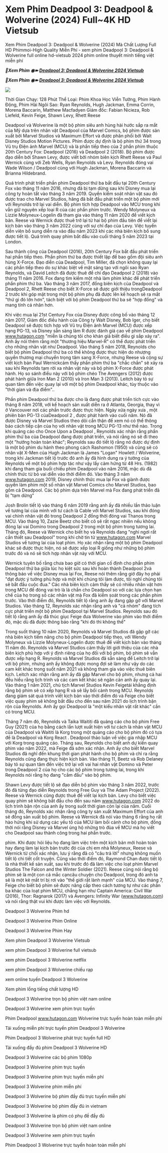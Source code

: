 <h1>Xem Phim Deadpool 3: Deadpool & Wolverine (2024) Full~4K HD Vietsub </h1>

Xem Phim Deadpool 3: Deadpool & Wolverine (2024) Mà Chất Lượng Full HD Phimmoi-High Quality Miễn Phí - xem phim Deadpool 3: Deadpool & Wolverine full online hd-vietsub 2024 phim online thuyết minh tiếng việt miễn phí

<p><b><I>📀Xem Phim ◉➽ <a href="https://t.co/YL4yLyZbG1" rel="noopener">Deadpool 3: Deadpool & Wolverine 2024 Vietsub</a></I></b></p>

<p><b><I>📀Xem Phim ◉➽ <a href="https://t.co/YL4yLyZbG1" rel="noopener">Deadpool 3: Deadpool & Wolverine 2024 Vietsub</a></I></b></p>

<img src="https://blogger.googleusercontent.com/img/b/R29vZ2xl/AVvXsEjILy-qSbvxmWryz2j1Xtlo87DqYgSA3RSZSYYo0RSt8zo0sjo9cMs0s1eMR5KUdj66dl15MTq0esUYRqhhXkQtmnK4NIvg6Mj4xn4t_xObeRzOS6u_c7jsaZKMOl1BhOOaDoLBrhhL29xXY1vVYg4I6PrlzfrIN8G14JcDANiD3M_dFXuHmI9-UK-6yPlf/s16000/4.png" />

Thời Gian Chạy: 128 Phút
Thể Loại: Phim Khoa Học Viễn Tưởng, Phim Hành Động, Phim Hài
Ngôi Sao: Ryan Reynolds, Hugh Jackman, Emma Corrin, Morena Baccarin, Matthew Macfadyen
Giám đốc: Fabian Nicieza, Rob Liefeld, Kevin Feige, Shawn Levy, Rhett Reese

Deadpool và Wolverine là một bộ phim siêu anh hùng hài hước sắp ra mắt của Mỹ dựa trên nhân vật Deadpool của Marvel Comics, bộ phim được sản xuất bởi Marvel Studios và Maximum Effort và được phân phối bởi Walt Disney Studios Motion Pictures. Phim được dự định là bộ phim thứ 34 trong Vũ trụ Điện ảnh Marvel (MCU) và là phần tiếp theo của 2 phần phim thuộc 20th Century Fox: Deadpool (2016) và Deadpool 2 (2018). Bộ phim được đạo diễn bởi Shawn Levy, được viết bởi nhóm biên kịch Rhett Reese và Paul Wernick cùng với Zeb Wells, Ryan Reynolds và Levy. Reynolds đóng vai Wade Wilson / Deadpool cùng với Hugh Jackman, Morena Baccarin và Brianna Hildebrand.

Quá trình phát triển phần phim Deadpool thứ ba bắt đầu tại 20th Century Fox vào tháng 11 năm 2016, nhưng đã bị tạm dừng sau khi Disney mua lại công ty hoàn tất vào tháng 3 năm 2019. Quyền kiểm soát nhân vật sau đó được trao cho Marvel Studios, hãng đã bắt đầu phát triển một bộ phim mới với Reynolds trở lại vai diễn. Bộ phim tích hợp Deadpool vào MCU trong khi vẫn giữ nguyên xếp loại R của các phần phim trước. Wendy Molyneux và Lizzie Molyneux-Logelin đã tham gia vào tháng 11 năm 2020 để viết kịch bản. Reese và Wernick được thuê trở lại từ hai bộ phim đầu tiên để viết lại kịch bản vào tháng 3 năm 2022 cùng với sự chỉ đạo của Levy. Việc tuyển diễn viên bổ sung diễn ra vào đầu năm 2023 khi các nhà biên kịch bổ sung được tiết lộ. Quá trình quay phim bắt đầu vào cuối tháng 5 năm 2023 tại London.

Sau thành công của Deadpool (2016), 20th Century Fox bắt đầu phát triển hai phần tiếp theo. Phần phim thứ ba được thiết lập để bao gồm đội siêu anh hùng X-Force. Đạo diễn của Deadpool, Tim Miller, đã chọn không quay lại các phần tiếp theo do sự khác biệt về mặt sáng tạo với ngôi sao Ryan Reynolds, và David Leitch đã được thuê để chỉ đạo Deadpool 2 (2018) vào tháng 11 năm 2016. Fox đang tìm kiếm một nhà làm phim khác để phát triển phần phim thứ ba. Vào tháng 3 năm 2017, đồng biên kịch của Deadpool và Deadpool 2, Rhett Reese cho biết X-Force sẽ được giới thiệu trongDeadpool 2 trước khi góp mặt trong một bộ phim phụ đã được lên kế hoạch sẽ ra mắt "thứ gì đó lớn hơn", tách biệt với bộ phim Deadpool thứ ba sẽ "hợp đồng" và mang tính cá nhân hơn.

Khi việc mua lại 21st Century Fox của Disney được công bố vào tháng 12 năm 2017, Giám đốc điều hành của Công ty Walt Disney, Bob Iger, cho biết Deadpool sẽ được tích hợp với Vũ trụ Điện ảnh Marvel (MCU) được xếp hạng PG-13,  và Disney sẵn sàng làm R được đánh giá cao về phim Deadpool www.hutagon.com "miễn là chúng tôi cho khán giả biết điều gì sắp xảy ra". Anh ấy nói thêm rằng một "thương hiệu Marvel-R" có thể được phát triển cho những nhân vật như Deadpool. Vào tháng 5 năm 2018, Reynolds cho biết bộ phim Deadpool thứ ba có thể không được thực hiện do nhượng quyền thương mại chuyển trọng tâm sang X-Force,  nhưng Reese và cộng sự viết kịch bản Paul Wernickcảm thấy phần phim thứ ba "chắc chắn" sẽ xảy ra sau khi Reynolds tạm rời xa nhân vật này và bộ phim X-Force được phát hành. Họ so sánh điều này với bộ phim chéo The Avengers (2012) được phát hành giữa Iron Man 2 (2010) và Iron Man 3 (2013).  Leitch bày tỏ sự quan tâm đến việc quay lại với một bộ phim Deadpool khác, tùy thuộc vào "thời gian và địa điểm"..

Phần phim Deadpool thứ ba được cho là đang được phát triển tích cực vào tháng 8 năm 2018, với kế hoạch sản xuất diễn ra ở Atlanta, Georgia, thay vì ở Vancouver nơi các phần trước được thực hiện. Ngày xửa ngày xưa , một phiên bản PG-13 củaDeadpool 2 , được phát hành vào cuối năm. Nó đã được Disney và Marvel Studios theo dõi cẩn thận để xem nó có thể thông báo cách tiếp cận của họ với nhân vật trong MCU PG-13 như thế nào.  Trong khi quảng cáo cho Once Upon a Deadpool , Reynolds xác nhận rằng phần phim thứ ba của Deadpool đang được phát triển, và nói rằng nó sẽ đi theo một "hướng hoàn toàn khác";  Reynolds sau đó tiết lộ rằng nó được dự định là một bộ phim du hành theo phong cách Rashomon (1950) và cũng sẽ có nhân vật X-Men của Hugh Jackman là James "Logan" Howlett / Wolverine, trong khi Jackman tiết lộ trước đó anh ấy đã hình dung ra ý tưởng của Reynolds về một bộ phim hợp tác như vậy lấy cảm hứng từ 48 Hrs. (1982) khi đang tham gia buổi chiếu phim Deadpool vào năm 2016, mặc dù đã chính thức từ bỏ vai diễn vào thời điểm đó.  Vào tháng 3 năm www.hutagon.com 2019, Disney chính thức mua lại Fox và giành được quyền làm phim một số nhân vật Marvel Comics cho Marvel Studios, bao gồm cả Deadpool.  Các bộ phim dựa trên Marvel mà Fox đang phát triển đã bị "tạm dừng"

Josh Brolin tiết lộ vào tháng 6 năm 2019 rằng anh ấy đã nhiều lần thảo luận về tương lai của mình với tư cách là Cable với Marvel Studios, sau khi đóng vai chính nhân vật đó trong Deadpool 2 đồng thời đóng vai Thanos trong MCU. Vào tháng 10, Zazie Beetz cho biết cô sẽ rất ngạc nhiên nếu không đóng lại vai Domino trong Deadpool 2 trong một bộ phim trong tương lai. Tháng đó, Reese và Wernick cho biết họ và Reynolds đang "nghỉ ngơi rất cần thiết sau Deadpool" trong khi chờ tin từ www.hutagon.com Marvel Studios về tương lai của loạt phim. Họ xác nhận rằng một bộ phim Deadpool khác sẽ được thực hiện, nó sẽ được xếp loại R giống như những bộ phim trước đó và nó sẽ tích hợp nhân vật này với MCU.


 Wernick tuyên bố rằng chưa bao giờ có thời gian cố định cho phần phim Deadpool thứ ba giữa lúc họ kiệt sức sau khi hoàn thành Deadpool 2và thông báo về việc Disney mua lại Fox, Reese nói thêm rằng giờ đây họ phải "đạt được ý tưởng phù hợp và một khi chúng tôi làm được, tôi nghĩ chúng tôi sẽ bắt đầu cuộc đua." Các nhà biên kịch cảm thấy sẽ có nhiều nhân vật hơn trong MCU để đóng vai trò là lá chắn cho Deadpool so với các lựa chọn hạn chế của họ trong số các nhân vật mà Fox đã kiểm soát trong các phần phim trước.  Vào thời điểm đó, Reynolds tiết lộ rằng anh ấy đang gặp gỡ với Marvel Studios. Vào tháng 12, Reynolds xác nhận rằng anh và "cả nhóm" đang tích cực phát triển một bộ phim Deadpool tại Marvel Studios.  Reynolds sau đó tiết lộ rằng anh ấy đã thúc giục Feige đưa Wolverine vào phim vào thời điểm đó, mặc dù đã được thông báo rằng "khi đó thì không thể"

Trong suốt tháng 10 năm 2020, Reynolds và Marvel Studios đã gặp gỡ các nhà biên kịch tiềm năng cho bộ phim Deadpool tiếp theo, với Wendy Molyneux và Lizzie Molyneux-Logelin được thuê để viết kịch bản vào tháng 11 năm đó. Reynolds và Marvel Studios cảm thấy lời giới thiệu của các nhà biên kịch phù hợp với ý định riêng của họ đối với bộ phim, bộ phim sẽ vẫn được xếp hạng R. Reynolds và Marvel Studios đã sẵn sàng để Leitch trở lại với bộ phim, nhưng anh ấy không được mong đợi sẽ làm như vậy do các cam kết khác trong suốt năm 2021 và không tham gia vào việc thuê biên kịch. Leitch xác nhận rằng anh ấy đã gặp Marvel cho bộ phim, nhưng cả hai đều hiểu rằng lịch trình và các cam kết khác sẽ ngăn cản anh ấy quay lại.  Vào tháng 1 năm 2021, chủ tịch Marvel Studios Kevin Feigetái khẳng định rằng bộ phim sẽ có xếp hạng R và sẽ lấy bối cảnh trong MCU. Reynolds đang giám sát quá trình viết kịch bản vào thời điểm đó và Feige cho biết việc quay phim sẽ không bắt đầu cho đến sau năm 2021 do lịch trình bận rộn của Reynolds. Anh ấy gọi Deadpool là "một kiểu nhân vật rất khác" cần có trong MCU. 

Tháng 7 năm đó, Reynolds và Taika Waititi đã quảng cáo cho bộ phim Free Guy (2021) của họ bằng cách lần lượt xuất hiện với tư cách là nhân vật MCU của Deadpool và Waititi là Korg trong một quảng cáo cho bộ phim đó có tựa đề là Deadpool và Korg React . Deadpool thảo luận về việc gia nhập MCU với Korg trong quảng cáo. Tháng sau, Reynolds cho biết anh dự kiến ​​quay phim vào năm 2022, mà Feige đã sớm xác nhận. Anh ấy cho biết Marvel Studios đã nghĩ đến khung thời gian phát hành cho bộ phim và chỉ ra rằng Reynolds cũng đang thực hiện kịch bản. Vào tháng 11, Beetz và Rob Delaney bày tỏ sự quan tâm đến việc trở lại với vai hai nhân vật Domino và Peter trong Deadpool 2 của họ cho các bộ phim trong tương lai,  trong khi Reynolds nói rằng họ đang "cắm đầu" vào bộ phim.

Shawn Levy được tiết lộ sẽ đạo diễn bộ phim vào tháng 3 năm 2022, trước đó đã từng đạo diễn Reynolds trong Free Guy và The Adam Project (2022). Reese và Wernick cũng được thuê để viết lại kịch bản. Levy cho biết việc quay phim sẽ không bắt đầu cho đến sau năm www.hutagon.com 2022 do lịch trình bận rộn của anh ấy trong suốt thời gian còn lại của năm. Cuối tháng đó, Reynolds xác nhận rằng công ty sản xuất Maximum Effort của anh sẽ đồng sản xuất bộ phim. Reese và Wernick đã nói vào tháng 6 rằng họ rất hào hứng khi sử dụng các yếu tố của MCU làm bối cảnh cho bộ phim, đồng thời nói rằng Disney và Marvel ủng hộ những trò đùa về MCU mà họ viết cho Deadpool sau thành công trong hai phần trước. 

phim. Khi được hỏi liệu họ đang làm việc trên một kịch bản mới hoàn toàn hay đang làm lại kịch bản trước đó của chị em nhà Molyneux, Reese và Wernick từ chối xác nhận, lưu ý rằng đã có "câu trả lời" nhưng không muốn tiết lộ chi tiết cốt truyện.  Cũng vào thời điểm đó, Raymond Chan được tiết lộ là nhà thiết kế sản xuất, sau khi trước đó đã làm việc cho loạt phim Marvel Studios The Falcon and the Winter Soldier (2021).  Reese cũng nói rằng bộ phim sẽ là một con cá mắc cạncâu chuyện cho Deadpool, trong đó anh ta sẽ là một kẻ mất trí bị rơi vào "thế giới rất lành mạnh" của MCU. Vào tháng 7, Feige cho biết bộ phim sẽ được nâng cấp theo cách tương tự như các phần ba khác của loạt phim MCU, chẳng hạn như Captain America: Civil War (2016), Thor: Ragnarok (2017) và Avengers: Infinity War (www.hutagon.com) và nói rằng thật vui khi được làm việc với Reynolds.

Deadpool 3 Wolverine Phim hd

Deadpool 3 Wolverine Phim Online

Deadpool 3 Wolverine Phim Hay

Xem phim Deadpool 3 Wolverine Vietsub

xem phim Deadpool 3 Wolverine full vietsub

xem phim Deadpool 3 Wolverine netflix

xem phim Deadpool 3 Wolverine chiếu rạp

xem online tuyến Deadpool 3 Wolverine

Xem phim lồng tiếng chất lượng HD

Deadpool 3 Wolverine trọn bộ phim việt nam online

Deadpool 3 Wolverine xem phim trực tuyến

Phim Deadpool www.hutagon.com Wolverine trực tuyến hoàn toàn miễn phí

Tải xuống miễn phí trực tuyến phim Deadpool 3 Wolverine

Phim Deadpool 3 Wolverine phát trực tuyến full HD

Tải xuống đầy đủ phim Deadpool 3 Wolverine HD

Deadpool 3 Wolverine các bộ phim 1080p

Deadpool 3 Wolverine phim trực tuyến

Deadpool 3 Wolverine phim trực tuyến miễn phí

Deadpool 3 Wolverine phim miễn phí

Deadpool 3 Wolverine bộ phim đầy đủ trực tuyến miễn phí

Deadpool 3 Wolverine bộ phim đầy đủ in vietnam

Deadpool 3 Wolverine là phim có phụ đề đầy đủ

Deadpool 3 Wolverine trọn bộ phim việt nam online

Deadpool 3 Wolverine xem phim trực tuyến

Phim Deadpool 3 Wolverine trực tuyến hoàn toàn miễn phí
